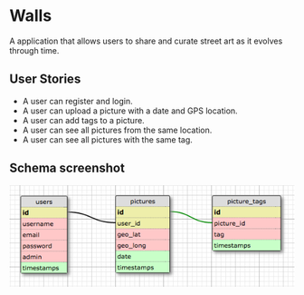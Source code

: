 # Walls
A application that allows users to share and curate street art as it evolves through time.

## User Stories
- A user can register and login.
- A user can upload a picture with a date and GPS location.
- A user can add tags to a picture.
- A user can see all pictures from the same location.
- A user can see all pictures with the same tag.

## Schema screenshot
![Schema](./doc/walls-schema.png)

